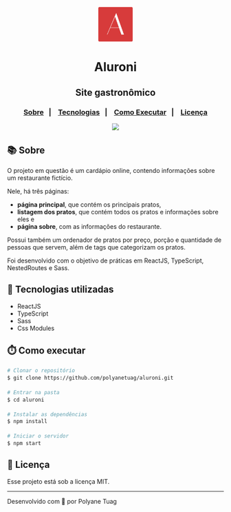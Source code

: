 <div align="center" justify-content="space-between">
  <img width= '80' src="./public/favicon.svg" /> 
  <h1>Aluroni</h1>
  <h2>Site gastronômico</h2>
</div>

<h3 align="center">  
  <p align="center">
    <a href="#-sobre">Sobre</a>&nbsp;&nbsp;&nbsp;|&nbsp;&nbsp;&nbsp;
    <a href="#-tecnologias">Tecnologias</a>&nbsp;&nbsp;&nbsp;|&nbsp;&nbsp;&nbsp;
    <a href="#-como-executar">Como Executar</a>&nbsp;&nbsp;&nbsp;|&nbsp;&nbsp;&nbsp;
    <a href="#-licença">Licença</a>
  </p>
</h3>

<div align="center">
    <img width= '800' src="./public/assets/pratos/gif.gif" /> 
</div>

## 📚 Sobre

O projeto em questão é um cardápio online, contendo informações sobre um restaurante fictício.

Nele, há três páginas: 
- **página principal**, que contém os principais pratos,
- **listagem dos pratos**, que contém todos os pratos e informações sobre eles e 
- **página sobre**, com as informações do restaurante.
  
Possui também um ordenador de pratos por preço, porção e quantidade de pessoas que servem, além de tags que categorizam os pratos.

Foi desenvolvido com o objetivo de práticas em ReactJS, TypeScript, NestedRoutes e Sass.


## 🚀 Tecnologias utilizadas

- ReactJS
- TypeScript
- Sass
- Css Modules

## ⏱️ Como executar

```bash
# Clonar o repositório
$ git clone https://github.com/polyanetuag/aluroni.git

# Entrar na pasta  
$ cd aluroni

# Instalar as dependências
$ npm install 

# Iniciar o servidor
$ npm start
```

## 📝 Licença

Esse projeto está sob a licença MIT.

---
Desenvolvido com 💜 por Polyane Tuag
